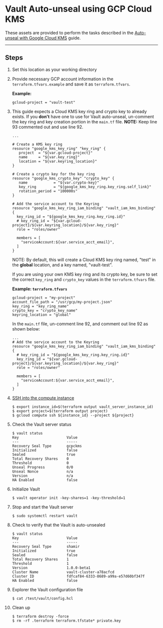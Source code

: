 # Vault Auto-unseal using GCP Cloud KMS

These assets are provided to perform the tasks described in the [Auto-unseal with Google Cloud
KMS](https://learn.hashicorp.com/vault/operations/autounseal-gcp-kms) guide.

---

## Steps

1. Set this location as your working directory

1. Provide necessary GCP account information in the `terraform.tfvars.example` and save it as `terraform.tfvars`.

    **Example:**

    ```shell
    gcloud-project = "vault-test"
    ```

1. This guide expects a Cloud KMS key ring and crypto key to already exists. If you **don't** have one to use for Vault auto-unseal, un-comment the key ring and key creation portion in the `main.tf` file.  **NOTE:** Keep line 93 commented out and use line 92.

    ```shell
    ...

    # Create a KMS key ring
    resource "google_kms_key_ring" "key_ring" {
       project  = "${var.gcloud-project}"
       name     = "${var.key_ring}"
       location = "${var.keyring_location}"
    }

    # Create a crypto key for the key ring
    resource "google_kms_crypto_key" "crypto_key" {
       name            = "${var.crypto-key}"
       key_ring        = "${google_kms_key_ring.key_ring.self_link}"
       rotation_period = "100000s"
    }

    # Add the service account to the Keyring
    resource "google_kms_key_ring_iam_binding" "vault_iam_kms_binding" {
      key_ring_id = "${google_kms_key_ring.key_ring.id}"
      # key_ring_id = "${var.gcloud-project}/${var.keyring_location}/${var.key_ring}"
      role = "roles/owner"

      members = [
        "serviceAccount:${var.service_acct_email}",
      ]
    }
    ```

    NOTE: By default, this will create a Cloud KMS key ring named, "test" in the **global** location, and a key named, "vault-test".

    If you are using your own KMS key ring and its crypto key, be sure to set the correct `key_ring` and `crypto_key` values in the `terraform.tfvars` file.

    **Example: `terraform.tfvars`**

    ```
    gcloud-project = "my-project"
    account_file_path = "/usr/gcp/my-project.json"
    key_ring = "key_ring_name"
    crypto_key = "crypto_key_name"
    keyring_location = "global"
    ```

    In the `main.tf` file, un-comment line 92, and comment out line 92 as shown below:

    ```shell
    ...
    # Add the service account to the Keyring
    resource "google_kms_key_ring_iam_binding" "vault_iam_kms_binding" {
      # key_ring_id = "${google_kms_key_ring.key_ring.id}"
      key_ring_id = "${var.gcloud-project}/${var.keyring_location}/${var.key_ring}"
      role = "roles/owner"

      members = [
        "serviceAccount:${var.service_acct_email}",
      ]
    }
    ```

1. [SSH into the compute instance](https://cloud.google.com/compute/docs/instances/connecting-to-instance)

    ```plaintext
    $ export instance_id=$(terraform output vault_server_instance_id)
    $ export project=$(terraform output project)
    $ gcloud compute ssh ${instance_id} --project ${project}
    ```

1. Check the Vault server status

    ```plaintext
    $ vault status
    Key                      Value
    ---                      -----
    Recovery Seal Type       gcpckms
    Initialized              false
    Sealed                   true
    Total Recovery Shares    0
    Threshold                0
    Unseal Progress          0/0
    Unseal Nonce             n/a
    Version                  n/a
    HA Enabled               false
    ```

1. Initialize Vault

    ```plaintext
    $ vault operator init -key-shares=1 -key-threshold=1
    ```

1. Stop and start the Vault server

    ```shell
    $ sudo systemctl restart vault
    ```

1. Check to verify that the Vault is auto-unsealed

    ```plaintext
    $ vault status
    Key                      Value
    ---                      -----
    Recovery Seal Type       shamir
    Initialized              true
    Sealed                   false
    Total Recovery Shares    1
    Threshold                1
    Version                  1.0.0-beta1
    Cluster Name             vault-cluster-a78acfcd
    Cluster ID               fdfcaf84-6333-8689-a99a-e57d60bf347f
    HA Enabled               false
    ```

1. Explorer the Vault configuration file

    ```plaintext
    $ cat /test/vault/config.hcl
    ```

1. Clean up

    ```plaintext
    $ terraform destroy -force
    $ rm -rf .terraform terraform.tfstate* private.key
    ```
